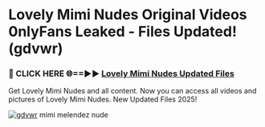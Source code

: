 # Lovely Mimi Nudes Original Videos 0nlyFans Leaked - Files Updated! (gdvwr)

<h3>🔴 CLICK HERE 🌐==►► <a href="https://tinyurl.com/5h6xmrr3" rel="nofollow">Lovely Mimi Nudes Updated Files</a></h3>

Get Lovely Mimi Nudes and all content. Now you can access all videos and pictures of Lovely Mimi Nudes. New Updated Files 2025!

[![gdvwr](https://i.imgur.com/KVD873Z.gif)](https://tinyurl.com/5h6xmrr3)
mimi melendez nude